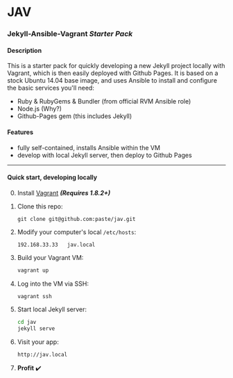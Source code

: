 JAV
===

### Jekyll-Ansible-Vagrant *Starter Pack*

#### Description
This is a starter pack for quickly developing a new Jekyll project locally with Vagrant, which is then easily deployed with Github Pages. It is based on a stock Ubuntu 14.04 base image, and uses Ansible to install and configure the basic services you'll need:
 - Ruby & RubyGems & Bundler (from official RVM Ansible role)
 - Node.js (Why?)
 - Github-Pages gem (this includes Jekyll)

#### Features
- fully self-contained, installs Ansible within the VM
- develop with local Jekyll server, then deploy to Github Pages

----

#### Quick start, developing locally

0. Install [Vagrant](https://www.vagrantup.com/) ***(Requires 1.8.2+)***

0. Clone this repo:
    ```
    git clone git@github.com:paste/jav.git
    ```

0. Modify your computer's local `/etc/hosts`:

    ```
    192.168.33.33   jav.local
    ```

0. Build your Vagrant VM:

    ```sh
    vagrant up
    ```

0. Log into the VM via SSH:
    ```sh
    vagrant ssh
    ```

0. Start local Jekyll server:
    ```sh
    cd jav
    jekyll serve
    ```

0. Visit your app:
    ```
    http://jav.local
    ```

0. **Profit** :heavy_check_mark:

